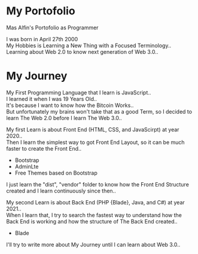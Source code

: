 # My Portofolio
Mas Alfin's Portofolio as Programmer

I was born in April 27th 2000 <br/>
My Hobbies is Learning a New Thing with a Focused Terminology.. <br/>
Learning about Web 2.0 to know next generation of Web 3.0.. <br/>

# My Journey
My First Programming Language that I learn is JavaScript.. <br/>
I learned it when I was 19 Years Old.. <br/>
It's because I want to know how the Bitcoin Works.. <br/>
But unfortunately my brains won't take that as a good Term, so I decided to learn The Web 2.0 before I learn The Web 3.0.. <br/>

My first Learn is about Front End (HTML, CSS, and JavaScirpt) at year 2020.. <br/>
Then I learn the simplest way to got Front End Layout, so it can be much faster to create the Front End.. <br/>
- Bootstrap
- AdminLte
- Free Themes based on Bootstrap <br/>

I just learn the "dist", "vendor" folder to know how the Front End Structure created and I learn continuously since then.. <br/>

My second Learn is about Back End (PHP {Blade}, Java, and C#) at year 2021.. <br/>
When I learn that, I try to search the fastest way to understand how the Back End is working and how the structure of The Back End created.. <br/>
- Blade

I'll try to write more about My Journey until I can learn about Web 3.0..